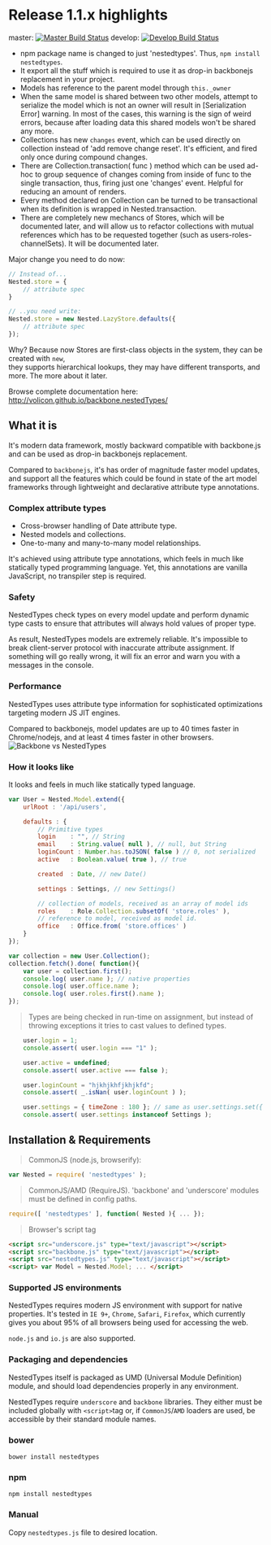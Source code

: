 # Release 1.1.x highlights

master: [![Master Build Status](https://travis-ci.org/Volicon/backbone.nestedTypes.svg?branch=master)](https://travis-ci.org/Volicon/backbone.nestedTypes)
develop: [![Develop Build Status](https://travis-ci.org/Volicon/backbone.nestedTypes.svg?branch=develop)](https://travis-ci.org/Volicon/backbone.nestedTypes)

- npm package name is changed to just 'nestedtypes'. Thus, `npm install nestedtypes`.
- It export all the stuff which is required to use it as drop-in backbonejs replacement in your project.
- Models has reference to the parent model through `this._owner`
- When the same model is shared between two other models, attempt to serialize the model which is not an owner will result in [Serialization Error] warning. In most of the cases, this warning is the sign of weird errors, because after loading data this shared models won't be shared any more.
- Collections has new `changes` event, which can be used directly on collection instead of 'add remove change reset'. It's efficient, and fired only once during compound changes.
- There are Collection.transaction( func ) method which can be used ad-hoc to group sequence of changes coming from inside of func to the single transaction, thus, firing just one 'changes' event. Helpful for reducing an amount of renders.
- Every method declared on Collection can be turned to be transactional when its definition is wrapped in Nested.transaction.
- There are completely new mechancs of Stores, which will be documented later, and will allow us to refactor collections with mutual references which has to be requested together (such as users-roles-channelSets). It will be documented later.

Major change you need to do now:
```javascript
// Instead of...
Nested.store = {
    // attribute spec
}

// ..you need write:
Nested.store = new Nested.LazyStore.defaults({
    // attribute spec
});
```
Why? Because now Stores are first-class objects in the system, they can be created with `new`,  
they supports hierarchical lookups, they may have different transports, and more. The more about it later.

Browse complete documentation here: http://volicon.github.io/backbone.nestedTypes/

## What it is

It's modern data framework, mostly backward compatible with backbone.js and can be used as drop-in backbonejs replacement.

Compared to `backbonejs`, it's has order of magnitude faster model updates, and support all the features which could be found
in state of the art model frameworks through lightweight and declarative attribute type annotations.

### Complex attribute types

* Cross-browser handling of Date attribute type.
* Nested models and collections.
* One-to-many and many-to-many model relationships.

It's achieved using attribute type annotations, which feels in much like statically typed programming language. Yet, this annotations are vanilla JavaScript, no transpiler step is required.

### Safety

NestedTypes check types on every model update and perform dynamic type casts to ensure that attributes will always hold values of proper type.

As result, NestedTypes models are extremely reliable. It's impossible to break client-server protocol with inaccurate attribute assignment. If something will go really wrong, it will fix an error and warn you with a messages in the console.

### Performance
NestedTypes uses attribute type information for sophisticated optimizations targeting modern JS JIT engines.

Compared to backbonejs, model updates are up to 40 times faster in Chrome/nodejs, and at least 4 times faster in other browsers.
![Backbone vs NestedTypes](docs/performance.jpg)

### How it looks like
It looks and feels in much like statically typed language.

```javascript
var User = Nested.Model.extend({
    urlRoot : '/api/users',

    defaults : {
        // Primitive types
        login    : "", // String
        email    : String.value( null ), // null, but String
        loginCount : Number.has.toJSON( false ) // 0, not serialized
        active   : Boolean.value( true ), // true

        created  : Date, // new Date()

        settings : Settings, // new Settings()

        // collection of models, received as an array of model ids
        roles    : Role.Collection.subsetOf( 'store.roles' ),
        // reference to model, received as model id.
        office   : Office.from( 'store.offices' )
    }
});

var collection = new User.Collection();
collection.fetch().done( function(){
    var user = collection.first();
    console.log( user.name ); // native properties
    console.log( user.office.name );
    console.log( user.roles.first().name );
});
```
> Types are being checked in run-time on assignment, but instead of throwing exceptions it tries to cast values to defined types.

```javascript
    user.login = 1;
    console.assert( user.login === "1" );

    user.active = undefined;
    console.assert( user.active === false );

    user.loginCount = "hjkhjkhfjkhjkfd";
    console.assert( _.isNan( user.loginCount ) );

    user.settings = { timeZone : 180 }; // same as user.settings.set({ timeZone : 180 })
    console.assert( user.settings instanceof Settings );
```
## Installation & Requirements
> CommonJS (node.js, browserify):

```javascript
var Nested = require( 'nestedtypes' );
```

> CommonJS/AMD (RequireJS).
> 'backbone' and 'underscore' modules must be defined in config paths.

```javascript
require([ 'nestedtypes' ], function( Nested ){ ... });
```

> Browser's script tag

```html
<script src="underscore.js" type="text/javascript"></script>
<script src="backbone.js" type="text/javascript"></script>
<script src="nestedtypes.js" type="text/javascript"></script>
<script> var Model = Nested.Model; ... </script>
```

### Supported JS environments
NestedTypes requires modern JS environment with support for native properties.
It's tested in `IE 9+`, `Chrome`, `Safari`, `Firefox`, which currently gives you about 95%
of all browsers being used for accessing the web.

`node.js` and `io.js` are also supported.

### Packaging and dependencies

NestedTypes itself is packaged as UMD (Universal Module Definition) module, and should load dependencies properly in any environment.

NestedTypes require `underscore` and `backbone` libraries. They either must be included globally with `<script>`tag or, if `CommonJS`/`AMD` loaders are used, be accessible by their standard module names.  

### bower

`bower install nestedtypes`

### npm

`npm install nestedtypes`

### Manual
Copy `nestedtypes.js` file to desired location.
